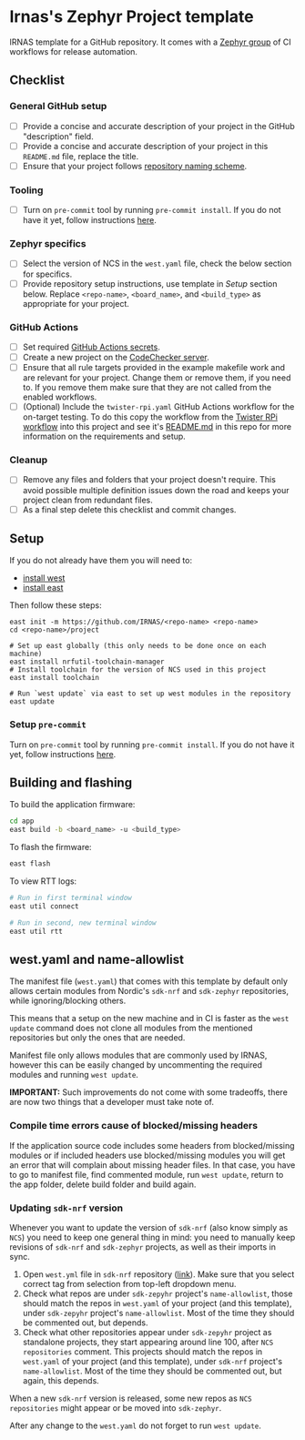 # Irnas's Zephyr Project template

IRNAS template for a GitHub repository. It comes with a
[Zephyr group](https://github.com/IRNAS/irnas-workflows-software/tree/main/workflow-templates/zephyr)
of CI workflows for release automation.

## Checklist

### General GitHub setup

- [ ] Provide a concise and accurate description of your project in the GitHub "description" field.
- [ ] Provide a concise and accurate description of your project in this `README.md` file, replace
      the title.
- [ ] Ensure that your project follows [repository naming scheme].

### Tooling

- [ ] Turn on `pre-commit` tool by running `pre-commit install`. If you do not have it yet, follow
      instructions
      [here](https://github.com/IRNAS/irnas-guidelines-docs/tree/main/tools/pre-commit).

### Zephyr specifics

- [ ] Select the version of NCS in the `west.yaml` file, check the below section for specifics.
- [ ] Provide repository setup instructions, use template in _Setup_ section below. Replace
      `<repo-name>`, `<board_name>`, and `<build_type>` as appropriate for your project.

### GitHub Actions

- [ ] Set required [GitHub Actions secrets].
- [ ] Create a new project on the [CodeChecker server].
- [ ] Ensure that all rule targets provided in the example makefile work and are relevant for your
      project. Change them or remove them, if you need to. If you remove them make sure that they
      are not called from the enabled workflows.
- [ ] (Optional) Include the `twister-rpi.yaml` GitHub Actions workflow for the on-target testing.
      To do this copy the workflow from the [Twister RPi workflow] into this project and see it's
      [README.md] in this repo for more information on the requirements and setup.

### Cleanup

- [ ] Remove any files and folders that your project doesn't require. This avoid possible multiple
      definition issues down the road and keeps your project clean from redundant files.
- [ ] As a final step delete this checklist and commit changes.

[repository naming scheme]:
  https://github.com/IRNAS/irnas-guidelines-docs/blob/main/docs/github_projects_guidelines.md#repository-naming-scheme-
[GitHub Actions secrets]:
  https://github.com/IRNAS/irnas-workflows-software/tree/main/workflow-templates/zephyr#required-github-action-secrets
[README.md]: scripts/rpi-jlink-server/README.md
[Twister RPi workflow]:
  https://github.com/IRNAS/irnas-workflows-software/tree/main/workflow-templates/rpi-twister-hil
[CodeChecker server]:
  https://github.com/IRNAS/irnas-codechecker-software?tab=readme-ov-file#creating-new-products---codechecker-integration-in-east

## Setup

If you do not already have them you will need to:

- [install west](https://developer.nordicsemi.com/nRF_Connect_SDK/doc/latest/nrf/gs_installing.html#install-west)
- [install east](https://github.com/IRNAS/irnas-east-software)

Then follow these steps:

```shell
east init -m https://github.com/IRNAS/<repo-name> <repo-name>
cd <repo-name>/project

# Set up east globally (this only needs to be done once on each machine)
east install nrfutil-toolchain-manager
# Install toolchain for the version of NCS used in this project
east install toolchain

# Run `west update` via east to set up west modules in the repository
east update
```

### Setup `pre-commit`

Turn on `pre-commit` tool by running `pre-commit install`. If you do not have it yet, follow
instructions [here](https://github.com/IRNAS/irnas-guidelines-docs/tree/main/tools/pre-commit).

## Building and flashing

To build the application firmware:

```bash
cd app
east build -b <board_name> -u <build_type>
```

To flash the firmware:

```bash
east flash
```

To view RTT logs:

```bash
# Run in first terminal window
east util connect

# Run in second, new terminal window
east util rtt
```

## west.yaml and name-allowlist

The manifest file (`west.yaml`) that comes with this template by default only allows certain modules
from Nordic's `sdk-nrf` and `sdk-zephyr` repositories, while ignoring/blocking others.

This means that a setup on the new machine and in CI is faster as the `west update` command does not
clone all modules from the mentioned repositories but only the ones that are needed.

Manifest file only allows modules that are commonly used by IRNAS, however this can be easily
changed by uncommenting the required modules and running `west update`.

**IMPORTANT:** Such improvements do not come with some tradeoffs, there are now two things that a
developer must take note of.

### Compile time errors cause of blocked/missing headers

If the application source code includes some headers from blocked/missing modules or if included
headers use blocked/missing modules you will get an error that will complain about missing header
files. In that case, you have to go to manifest file, find commented module, run `west update`,
return to the app folder, delete build folder and build again.

### Updating `sdk-nrf` version

Whenever you want to update the version of `sdk-nrf` (also know simply as `NCS`) you need to keep
one general thing in mind: you need to manually keep revisions of `sdk-nrf` and `sdk-zephyr`
projects, as well as their imports in sync.

1. Open `west.yml` file in `sdk-nrf` repository ([link](https://github.com/nrfconnect/sdk-nrf)).
   Make sure that you select correct tag from selection from top-left dropdown menu.
2. Check what repos are under `sdk-zepyhr` project's `name-allowlist`, those should match the repos
   in `west.yaml` of your project (and this template), under `sdk-zepyhr` project's
   `name-allowlist`. Most of the time they should be commented out, but depends.
3. Check what other repositories appear under `sdk-zepyhr` project as standalone projects, they
   start appearing around line 100, after `NCS repositories` comment. This projects should match the
   repos in `west.yaml` of your project (and this template), under `sdk-nrf` project's
   `name-allowlist`. Most of the time they should be commented out, but again, this depends.

When a new `sdk-nrf` version is released, some new repos as `NCS repositories` might appear or be
moved into `sdk-zephyr`.

After any change to the `west.yaml` do not forget to run `west update`.
